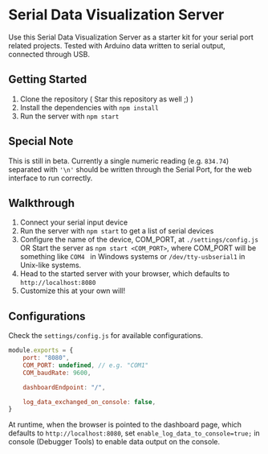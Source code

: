 # Serial Data Visualization Server
Use this Serial Data Visualization Server as a starter kit for your serial port related projects. Tested with Arduino data written to serial output, connected through USB.

## Getting Started
1. Clone the repository ( Star this repository as well ;) )
2. Install the dependencies with `npm install`
3. Run the server with `npm start`

## Special Note
This is still in beta. Currently a single numeric reading (e.g. `834.74`) separated with `'\n'` should be written through the Serial Port, for the web interface to run correctly.

## Walkthrough
1. Connect your serial input device
2. Run the server with `npm start` to get a list of serial devices
3. Configure the name of the device, COM_PORT, at `./settings/config.js`
    OR
   Start the server as `npm start <COM_PORT>`, where COM_PORT will be something like `COM4 ` in Windows systems or `/dev/tty-usbserial1` in Unix-like systems.
4. Head to the started server with your browser, which defaults to `http://localhost:8080`
5. Customize this at your own will!

## Configurations

Check the `settings/config.js` for available configurations.

```javascript
module.exports = {
    port: "8080",
    COM_PORT: undefined, // e.g. "COM1"
    COM_baudRate: 9600,

    dashboardEndpoint: "/",

    log_data_exchanged_on_console: false,
}
```

At runtime, when the browser is pointed to the dashboard page, which defaults to `http://localhost:8080`, set `enable_log_data_to_console=true;` in console (Debugger Tools) to enable data output on the console.
